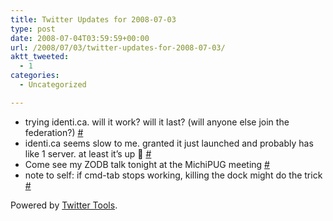 ```yaml
---
title: Twitter Updates for 2008-07-03
type: post
date: 2008-07-04T03:59:59+00:00
url: /2008/07/03/twitter-updates-for-2008-07-03/
aktt_tweeted:
  - 1
categories:
  - Uncategorized

---
```

<ul class="aktt_tweet_digest">
  <li>
    trying identi.ca. will it work? will it last? (will anyone else join the federation?) <a href="http://twitter.com/dangoor/statuses/848889776">#</a>
  </li>
  <li>
    identi.ca seems slow to me. granted it just launched and probably has like 1 server. at least it&#8217;s up 🙂 <a href="http://twitter.com/dangoor/statuses/848890474">#</a>
  </li>
  <li>
    Come see my ZODB talk tonight at the MichiPUG meeting <a href="http://twitter.com/dangoor/statuses/849327888">#</a>
  </li>
  <li>
    note to self: if cmd-tab stops working, killing the dock might do the trick <a href="http://twitter.com/dangoor/statuses/849406909">#</a>
  </li>
</ul>

<p class="aktt_credit">
  Powered by <a href="http://alexking.org/projects/wordpress">Twitter Tools</a>.
</p>